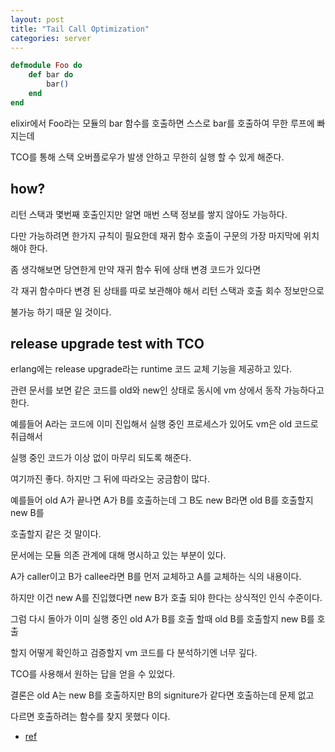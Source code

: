 ```yaml
---
layout: post
title: "Tail Call Optimization"
categories: server
---
```



```elixir
defmodule Foo do
    def bar do
        bar()
    end
end
```

elixir에서 Foo라는 모듈의 bar 함수를 호출하면 스스로 bar를 호출하여 무한 루프에 빠지는데

TCO를 통해 스택 오버플로우가 발생 안하고 무한히 실행 할 수 있게 해준다.

## how?

리턴 스택과 몇번째 호출인지만 알면 매번 스택 정보를 쌓지 않아도 가능하다.

다만 가능하려면 한가지 규칙이 필요한데 재귀 함수 호출이 구문의 가장 마지막에 위치해야 한다.

좀 생각해보면 당연한게 만약 재귀 함수 뒤에 상태 변경 코드가 있다면 

각 재귀 함수마다 변경 된 상태를 따로 보관해야 해서 리턴 스택과 호출 회수 정보만으로 

불가능 하기 때문 일 것이다.


## release upgrade test with TCO

erlang에는 release upgrade라는 runtime 코드 교체 기능을 제공하고 있다.

관련 문서를 보면 같은 코드를 old와 new인 상태로 동시에 vm 상에서 동작 가능하다고 한다.

예를들어 A라는 코드에 이미 진입해서 실행 중인 프로세스가 있어도 vm은 old 코드로 취급해서

실행 중인 코드가 이상 없이 마무리 되도록 해준다.

여기까진 좋다. 하지만 그 뒤에 따라오는 궁금함이 많다.

예를들어 old A가 끝나면 A가 B를 호출하는데 그 B도 new B라면 old B를 호출할지 new B를 

호출할지 같은 것 말이다. 

문서에는 모듈 의존 관계에 대해 명시하고 있는 부분이 있다.

A가 caller이고 B가 callee라면 B를 먼저 교체하고 A를 교체하는 식의 내용이다. 

하지만 이건 new A를 진입했다면 new B가 호출 되야 한다는 상식적인 인식 수준이다.

그럼 다시 돌아가 이미 실행 중인 old A가 B를 호출 할때 old B를 호출할지 new B를 호출

할지 어떻게 확인하고 검증할지 vm 코드를 다 분석하기엔 너무 깊다.

TCO를 사용해서 원하는 답을 얻을 수 있었다.

결론은 old A는 new B를 호출하지만 B의 signiture가 같다면 호출하는데 문제 없고 

다르면 호출하려는 함수를 찾지 못했다 이다.



- [ref](https://learnyousomeerlang.com/relups#the-hiccups-of-appups-and-relups)

















































